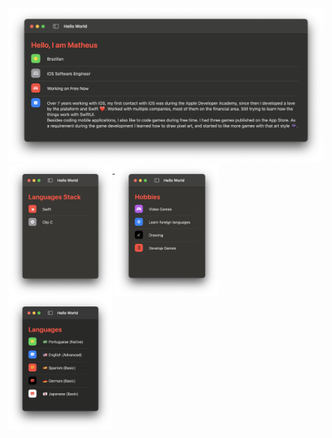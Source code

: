 <a href="#">
  <img src="https://github.com/cardoso19/cardoso19/blob/main/Me.png?raw=true" alt="Over 7 years working with iOS, my first contact with iOS was during the Apple Developer Academy, since then I developed a love by the plataform and Swift ❤️. Worked with multiple companies, most of them on the financial area. Still trying to learn how the things work with SwiftUI. Besides coding mobile applications, I also like to code games during free time. I had three games published on the App Store. As a requirement during the game development I learned how to draw pixel art, and started to like more games with that art style 👾"/>
</a>
<a href="#">
  <img align="top" src="https://github.com/cardoso19/cardoso19/blob/main/Languages_Stack.png?raw=true" width="33%"/>
</a>
<a href="#">
  <img align="top" src="https://github.com/cardoso19/cardoso19/blob/main/Hobbies.png?raw=true" width="33%"/>
</a>
<a href="#">
  <img align="top" src="https://github.com/cardoso19/cardoso19/blob/main/Languages.png?raw=true" width="33%"/>
</a>
